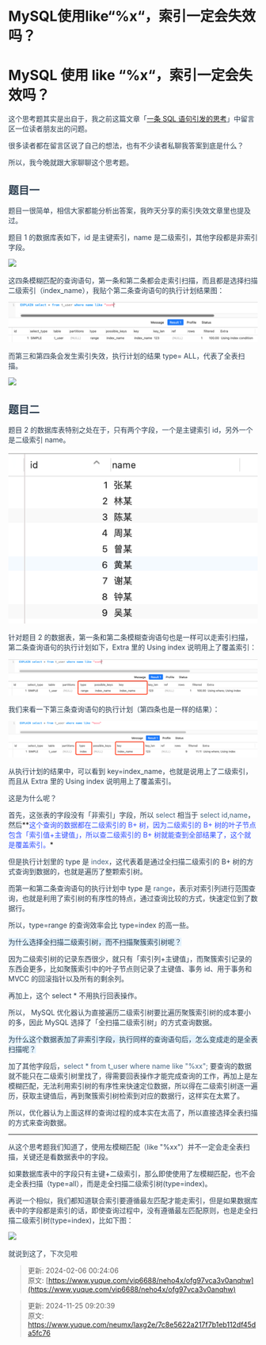 # MySQL使用like“%x“，索引一定会失效吗？

# MySQL 使用 like “%x“，索引一定会失效吗？
<font style="color:rgb(44, 62, 80);">这个思考题其实是出自于，我之前这篇文章「</font>[一条 SQL 语句引发的思考](http://mp.weixin.qq.com/s?__biz=MzUxODAzNDg4NQ==&mid=2247495686&idx=2&sn=dfa18870d8cd2f430f893d402b9f4e54&chksm=f98db4accefa3dba680c1b343700ef87d184c45d4d7739bb0263cece3c1b21d0ca5f875736f6&scene=21#wechat_redirect)<font style="color:rgb(44, 62, 80);">」中留言区一位读者朋友出的问题。</font>

<font style="color:rgb(44, 62, 80);">很多读者都在留言区说了自己的想法，也有不少读者私聊我答案到底是什么？</font>

<font style="color:rgb(44, 62, 80);">所以，我今晚就跟大家聊聊这个思考题。</font>

## <font style="color:rgb(44, 62, 80);">题目一</font>
<font style="color:rgb(44, 62, 80);">题目一很简单，相信大家都能分析出答案，我昨天分享的索引失效文章里也提及过。</font>

<font style="color:rgb(44, 62, 80);">题目 1 的数据库表如下，id 是主键索引，name 是二级索引，其他字段都是非索引字段。</font>

![](https://cdn.nlark.com/yuque/0/2024/png/45178513/1732497638141-558813bf-3a74-436b-879b-f5f192441d8a.png)

<font style="color:rgb(44, 62, 80);">这四条模糊匹配的查询语句，第一条和第二条都会走索引扫描，而且都是选择扫描二级索引（index_name），我贴个第二条查询语句的执行计划结果图：</font>

![1732497638232-5d72784b-53e4-46bc-97d6-091f4887ad6c.png](./img/GgDmPhhly1JtTk-b/1732497638232-5d72784b-53e4-46bc-97d6-091f4887ad6c-479067.png)

<font style="color:rgb(44, 62, 80);">而第三和第四条会发生索引失效，执行计划的结果 type= ALL，代表了全表扫描。</font>

![](https://cdn.nlark.com/yuque/0/2024/png/45178513/1732497638337-9e2065e8-936b-4c2c-a3b3-e991eabb6798.png)

## <font style="color:rgb(44, 62, 80);">题目二</font>
<font style="color:rgb(44, 62, 80);">题目 2 的数据库表特别之处在于，只有两个字段，一个是主键索引 id，另外一个是二级索引 name。</font>

![1732497638410-fbfca9bd-4c29-49df-a15d-c7ce8d090b60.png](./img/GgDmPhhly1JtTk-b/1732497638410-fbfca9bd-4c29-49df-a15d-c7ce8d090b60-383384.png)

<font style="color:rgb(44, 62, 80);">针对题目 2 的数据表，第一条和第二条模糊查询语句也是一样可以走索引扫描，第二条查询语句的执行计划如下，Extra 里的 Using index 说明用上了覆盖索引：</font>

![1732497638570-81adc964-c30a-4674-8f92-ea4724b5620b.png](./img/GgDmPhhly1JtTk-b/1732497638570-81adc964-c30a-4674-8f92-ea4724b5620b-082605.png)

<font style="color:rgb(44, 62, 80);">我们来看一下第三条查询语句的执行计划（第四条也是一样的结果）：</font>

![1732497638645-d65a2993-2df1-4a94-949c-91a64b9e9e48.png](./img/GgDmPhhly1JtTk-b/1732497638645-d65a2993-2df1-4a94-949c-91a64b9e9e48-821179.png)

<font style="color:rgb(44, 62, 80);">从执行计划的结果中，可以看到 key=index_name，也就是说用上了二级索引，而且从 Extra 里的 Using index 说明用上了覆盖索引。</font>

<font style="color:rgb(44, 62, 80);">这是为什么呢？</font>

<font style="color:rgb(44, 62, 80);">首先，这张表的字段没有「非索引」字段，所以</font><font style="color:rgb(44, 62, 80);"> </font><font style="color:rgb(71, 101, 130);">select </font><font style="color:rgb(44, 62, 80);"> </font><font style="color:rgb(44, 62, 80);">相当于</font><font style="color:rgb(44, 62, 80);"> </font><font style="color:rgb(71, 101, 130);">select id,name</font><font style="color:rgb(44, 62, 80);">，然后</font>**<font style="color:rgb(48, 79, 254);">这个查询的数据都在二级索引的 B+ 树，因为二级索引的 B+ 树的叶子节点包含「索引值+主键值」，所以查二级索引的 B+ 树就能查到全部结果了，这个就是覆盖索引。</font>*

<font style="color:rgb(44, 62, 80);">但是执行计划里的 type 是</font><font style="color:rgb(44, 62, 80);"> </font><font style="color:rgb(71, 101, 130);">index</font><font style="color:rgb(44, 62, 80);">，这代表着是通过全扫描二级索引的 B+ 树的方式查询到数据的，也就是遍历了整颗索引树。</font>

<font style="color:rgb(44, 62, 80);">而第一和第二条查询语句的执行计划中 type 是</font><font style="color:rgb(44, 62, 80);"> </font><font style="color:rgb(71, 101, 130);">range</font><font style="color:rgb(44, 62, 80);">，表示对索引列进行范围查询，也就是利用了索引树的有序性的特点，通过查询比较的方式，快速定位到了数据行。</font>

<font style="color:rgb(44, 62, 80);">所以，type=range 的查询效率会比 type=index 的高一些。</font>

<font style="color:rgb(44, 62, 80);background-color:rgb(227, 242, 253);">为什么选择全扫描二级索引树，而不扫描聚簇索引树呢？</font>

<font style="color:rgb(44, 62, 80);">因为二级索引树的记录东西很少，就只有「索引列+主键值」，而聚簇索引记录的东西会更多，比如聚簇索引中的叶子节点则记录了主键值、事务 id、用于事务和 MVCC 的回滚指针以及所有的剩余列。</font>

<font style="color:rgb(44, 62, 80);">再加上，这个 select * 不用执行回表操作。</font>

<font style="color:rgb(44, 62, 80);">所以， MySQL 优化器认为直接遍历二级索引树要比遍历聚簇索引树的成本要小的多，因此 MySQL 选择了「全扫描二级索引树」的方式查询数据。</font>

<font style="color:rgb(44, 62, 80);background-color:rgb(227, 242, 253);">为什么这个数据表加了非索引字段，执行同样的查询语句后，怎么变成走的是全表扫描呢？</font>

<font style="color:rgb(44, 62, 80);">加了其他字段后，</font><font style="color:rgb(71, 101, 130);">select * from t_user where name like "%xx";</font><font style="color:rgb(44, 62, 80);"> </font><font style="color:rgb(44, 62, 80);">要查询的数据就不能只在二级索引树里找了，得需要回表操作才能完成查询的工作，再加上是左模糊匹配，无法利用索引树的有序性来快速定位数据，所以得在二级索引树逐一遍历，获取主键值后，再到聚簇索引树检索到对应的数据行，这样实在太累了。</font>

<font style="color:rgb(44, 62, 80);">所以，优化器认为上面这样的查询过程的成本实在太高了，所以直接选择全表扫描的方式来查询数据。</font>

---

<font style="color:rgb(44, 62, 80);">从这个思考题我们知道了，使用左模糊匹配（like "%xx"）并不一定会走全表扫描，关键还是看数据表中的字段。</font>

<font style="color:rgb(44, 62, 80);">如果数据库表中的字段只有主键+二级索引，那么即使使用了左模糊匹配，也不会走全表扫描（type=all），而是走全扫描二级索引树(type=index)。</font>

<font style="color:rgb(44, 62, 80);">再说一个相似，我们都知道联合索引要遵循最左匹配才能走索引，但是如果数据库表中的字段都是索引的话，即使查询过程中，没有遵循最左匹配原则，也是走全扫描二级索引树(type=index)，比如下图：</font>

![](https://cdn.nlark.com/yuque/0/2024/png/45178513/1732497638734-43323c9d-956e-40d0-aeb9-a78e6ef340a2.png)

<font style="color:rgb(44, 62, 80);">就说到这了，下次见啦</font>



> 更新: 2024-02-06 00:24:06  
原文: [https://www.yuque.com/vip6688/neho4x/ofg97vca3v0anqhw](https://www.yuque.com/vip6688/neho4x/ofg97vca3v0anqhw)
>



> 更新: 2024-11-25 09:20:39  
> 原文: <https://www.yuque.com/neumx/laxg2e/7c8e5622a217f7b1eb112df45da5fc76>